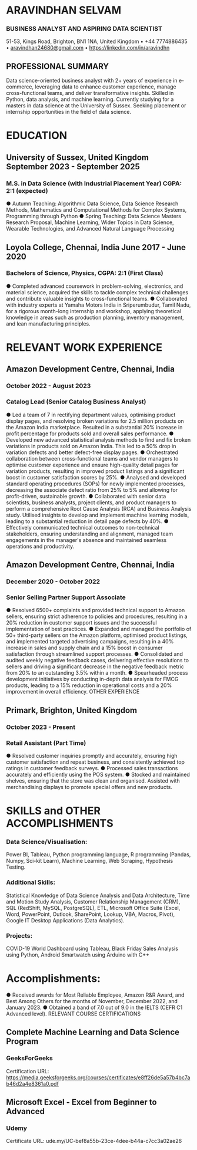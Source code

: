 # ARAVINDHAN SELVAM 
### BUSINESS ANALYST AND ASPIRING DATA SCIENTIST
51-53, Kings Road, Brighton, BN1 1NA, United Kingdom • +44 7774886435 • aravindhan24680@gmail.com •
https://linkedin.com/in/aravindhn
## PROFESSIONAL SUMMARY
Data science-oriented business analyst with 2+ years of experience in e-commerce, leveraging data to enhance customer experience, manage cross-functional teams, and deliver transformative insights. Skilled in Python, data analysis, and machine learning. Currently studying for a masters in data science at the University of Sussex. Seeking placement or internship opportunities in the field of data science.
# EDUCATION
## University of Sussex, United Kingdom September 2023 - September 2025 
### M.S. in Data Science (with Industrial Placement Year) CGPA: 2:1 (expected)
● Autumn Teaching: Algorithmic Data Science, Data Science Research Methods, Mathematics and Computational Methods for Complex Systems, Programming through Python
● Spring Teaching: Data Science Masters Research Proposal, Machine Learning, Wider Topics in Data Science, Wearable Technologies, and Advanced Natural Language Processing
## Loyola College, Chennai, India June 2017 - June 2020 
### Bachelors of Science, Physics, CGPA: 2:1 (First Class)
● Completed advanced coursework in problem-solving, electronics, and material science, acquired the skills to tackle complex technical challenges and contribute valuable insights to cross-functional teams.
● Collaborated with industry experts at Yamaha Motors India in Sriperumbudur, Tamil Nadu, for a rigorous month-long internship and workshop, applying theoretical knowledge in areas such as production planning, inventory management, and lean manufacturing principles.
# RELEVANT WORK EXPERIENCE
## Amazon Development Centre, Chennai, India 
### October 2022 - August 2023 
### Catalog Lead (Senior Catalog Business Analyst)
● Led a team of 7 in rectifying department values, optimising product display pages, and resolving broken variations for 2.5 million products on the Amazon India marketplace. Resulted in a substantial 20% increase in profit percentage for products sold and overall sales performance.
● Developed new advanced statistical analysis methods to find and fix broken variations in products sold on Amazon India. This led to a 50% drop in variation defects and better defect-free display pages.
● Orchestrated collaboration between cross-functional teams and vendor managers to optimise customer experience and ensure high-quality detail pages for variation products, resulting in improved product listings and a significant boost in customer satisfaction scores by 25%.
● Analysed and developed standard operating procedures (SOPs) for newly implemented processes, decreasing the associate defect ratio from 25% to 5% and allowing for profit-driven, sustainable growth.
● Collaborated with senior data scientists, business analysts, project clients, and product managers to perform a comprehensive Root Cause Analysis (RCA) and Business Analysis study. Utilised insights to develop and implement machine learning models, leading to a substantial reduction in detail page defects by 40%.
● Effectively communicated technical outcomes to non-technical stakeholders, ensuring understanding and alignment, managed team engagements in the manager's absence and maintained seamless operations and productivity.
    
## Amazon Development Centre, Chennai, India 
### December 2020 - October 2022 
### Senior Selling Partner Support Associate
● Resolved 6500+ complaints and provided technical support to Amazon sellers, ensuring strict adherence to policies and procedures, resulting in a 20% reduction in customer support issues and the successful implementation of best practices.
● Expanded and managed the portfolio of 50+ third-party sellers on the Amazon platform, optimised product listings, and implemented targeted advertising campaigns, resulting in a 40% increase in sales and supply chain and a 15% boost in consumer satisfaction through streamlined support processes.
● Consolidated and audited weekly negative feedback cases, delivering effective resolutions to sellers and driving a significant decrease in the negative feedback metric from 20% to an outstanding 3.5% within a month.
● Spearheaded process development initiatives by conducting in-depth data analysis for FMCG products, leading to a 15% reduction in operational costs and a 20% improvement in overall efficiency.
OTHER EXPERIENCE
## Primark, Brighton, United Kingdom 
### October 2023 - Present 
### Retail Assistant (Part Time)
● Resolved customer inquiries promptly and accurately, ensuring high customer satisfaction and repeat business, and consistently achieved top ratings in customer feedback surveys.
● Processed sales transactions accurately and efficiently using the POS system.
● Stocked and maintained shelves, ensuring that the store was clean and organised. Assisted with merchandising
displays to promote special offers and new products.
# SKILLS and OTHER ACCOMPLISHMENTS
### Data Science/Visualisation: 
Power BI, Tableau, Python programming language, R programming (Pandas, Numpy, Sci-kit Learn), Machine Learning, Web Scraping, Hypothesis Testing.
### Additional Skills: 
Statistical Knowledge of Data Science Analysis and Data Architecture, Time and Motion Study Analysis, Customer Relationship Management (CRM), SQL (RedShift, MySQL, PostgreSQL), ETL, Microsoft Office Suite (Excel, Word, PowerPoint, Outlook, SharePoint, Lookup, VBA, Macros, Pivot), Google IT Desktop Applications (Data Analytics).
### Projects: 
COVID-19 World Dashboard using Tableau, Black Friday Sales Analysis using Python, Android Smartwatch using Arduino with C++
# Accomplishments:
● Received awards for Most Reliable Employee, Amazon R&R Award, and Best Among Others for the months of November, December 2022, and January 2023.
  ● Obtained a band of 7.0 out of 9.0 in the IELTS (CEFR C1 Advanced level). RELEVANT COURSE CERTIFICATIONS
## Complete Machine Learning and Data Science Program
### GeeksForGeeks
Certification URL: https://media.geeksforgeeks.org/courses/certificates/e8ff26de5a57b4bc7ab46d2a4e8361a0.pdf
## Microsoft Excel - Excel from Beginner to Advanced
### Udemy
Certificate URL: ude.my/UC-bef8a55b-23ce-4dee-b44a-c7cc3a02ae26
